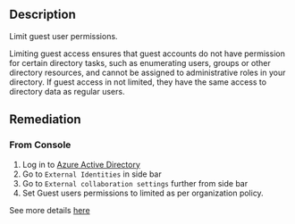 ## Description

Limit guest user permissions.

Limiting guest access ensures that guest accounts do not have permission for certain directory tasks, such as enumerating users, groups or other directory resources, and cannot be assigned to administrative roles in your directory. If guest access in not limited, they have the same access to directory data as regular users.

## Remediation

### From Console

1. Log in to [Azure Active Directory](https://portal.azure.com/#blade/Microsoft_AAD_IAM/ActiveDirectoryMenuBlade/Overview)
2. Go to `External Identities` in side bar
3. Go to `External collaboration settings` further from side bar
4. Set Guest users permissions to limited as per organization policy.

See more details [here](https://docs.microsoft.com/en-us/azure/active-directory/fundamentals/users-default-permissions#member-and-guest-users)
